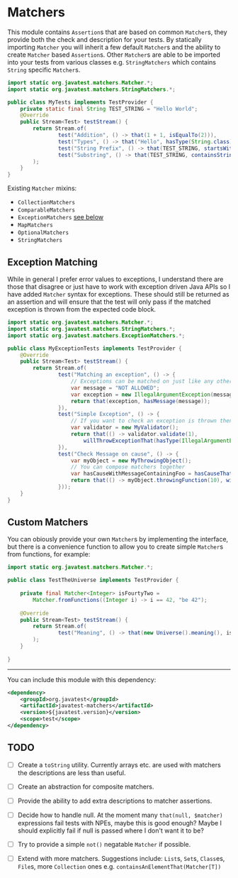 # Matchers

This module contains `Assertion`s that are based on common `Matcher`s, they provide both the check and description for your tests. 
By statically importing `Matcher` you will inherit a few default `Matcher`s and the ability to create `Matcher` based `Assertion`s. Other `Matcher`s are
able to be imported into your tests from various classes e.g. `StringMatchers` which contains `String` specific `Matcher`s.

```java
import static org.javatest.matchers.Matcher.*;
import static org.javatest.matchers.StringMatchers.*;

public class MyTests implements TestProvider {
    private static final String TEST_STRING = "Hello World";
    @Override
    public Stream<Test> testStream() {
        return Stream.of(
                test("Addition", () -> that(1 + 1, isEqualTo(2))),
                test("Types", () -> that("Hello", hasType(String.class))),
                test("String Prefix", () -> that(TEST_STRING, startsWith("Hello"))),
                test("Substring", () -> that(TEST_STRING, containsString("Wor")))
        );
    }
}
```

Existing `Matcher` mixins:

* `CollectionMatchers`
* `ComparableMatchers`
* `ExceptionMatchers` [see below](#exception-matching)
* `MapMatchers`
* `OptionalMatchers`
* `StringMatchers`

## Exception Matching

While in general I prefer error values to exceptions, I understand there are those that disagree or just have to work with
exception driven Java APIs so I have added `Matcher` syntax for exceptions. These should still be returned as an assertion and will
ensure that the test will only pass if the matched exception is thrown from the expected code block.

```java
import static org.javatest.matchers.Matcher.*;
import static org.javatest.matchers.StringMatchers.*;
import static org.javatest.matchers.ExceptionMatchers.*;

public class MyExceptionTests implements TestProvider {
    @Override
    public Stream<Test> testStream() { 
        return Stream.of(
                test("Matching an exception", () -> {
                    // Exceptions can be matched on just like any other object
                    var message = "NOT ALLOWED";
                    var exception = new IllegalArgumentException(message);
                    return that(exception, hasMessage(message)); 
                }),
                test("Simple Exception", () -> {
                    // If you want to check an exception is thrown then provide a runnable containing the throwing method
                    var validator = new MyValidator();
                    return that(() -> validator.validate(1),
                        willThrowExceptionThat(hasType(IllegalArgumentException.class))); 
                }),
                test("Check Message on cause", () -> {
                    var myObject = new MyThrowingObject();
                    // You can compose matchers together
                    var hasCauseWithMessageContainingFoo = hasCauseThat(hasMessageThat(containsString("Foo")));
                    return that(() -> myObject.throwingFunction(10), willThrowExceptionThat(hasCauseWithMessageContainingFoo)); 
                }));
    }
}

```

## Custom Matchers

You can obiously provide your own `Matcher`s by implementing the interface, but there is a convenience function to allow you 
to create simple `Matcher`s from functions, for example:

```java
import static org.javatest.matchers.Matcher.*;

public class TestTheUniverse implements TestProvider {
    
    private final Matcher<Integer> isFourtyTwo =
        Matcher.fromFunctions((Integer i) -> i == 42, "be 42");
    
    @Override
    public Stream<Test> testStream() {
        return Stream.of(
                test("Meaning", () -> that(new Universe().meaning(), isFourtyTwo))
        );
    }
    
}
```

_______

You can include this module with this dependency:

```xml
<dependency>
    <groupId>org.javatest</groupId>
    <artifactId>javatest-matchers</artifactId>
    <version>${javatest.version}</version>
    <scope>test</scope>
</dependency>
```

## TODO

- [ ] Create a `toString` utility. Currently arrays etc. are used with matchers the descriptions are less than useful. 
- [ ] Create an abstraction for composite matchers.
- [ ] Provide the ability to add extra descriptions to matcher assertions.
- [ ] Decide how to handle null. At the moment many `that(null, $matcher)` expressions fail tests with NPEs, maybe this is good enough?
Maybe I should explicitly fail if null is passed where I don't want it to be?
- [ ] Try to provide a simple `not()` negatable `Matcher` if possible.
- [ ] Extend with more matchers. Suggestions include: `List`s, `Set`s, `Class`es, `File`s, more `Collection` ones e.g. `containsAnElementThat(Matcher[T])`

